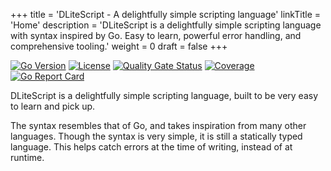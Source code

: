+++
title = 'DLiteScript - A delightfully simple scripting language'
linkTitle = 'Home'
description = 'DLiteScript is a delightfully simple scripting language with syntax inspired by Go. Easy to learn, powerful error handling, and comprehensive tooling.'
weight = 0
draft = false
+++

[![Go Version](https://img.shields.io/github/go-mod/go-version/Dobefu/DLiteScript)](https://golang.org/)
[![License](https://img.shields.io/github/license/Dobefu/DLiteScript)](https://golang.org/)
[![Quality Gate Status](https://sonarcloud.io/api/project_badges/measure?project=Dobefu_DLiteScript&metric=alert_status)](https://sonarcloud.io/summary/new_code?id=Dobefu_DLiteScript)
[![Coverage](https://sonarcloud.io/api/project_badges/measure?project=Dobefu_DLiteScript&metric=coverage)](https://sonarcloud.io/summary/new_code?id=Dobefu_DLiteScript)
[![Go Report Card](https://goreportcard.com/badge/github.com/Dobefu/DLiteScript)](https://goreportcard.com/report/github.com/Dobefu/DLiteScript)

DLiteScript is a delightfully simple scripting language,
built to be very easy to learn and pick up.

The syntax resembles that of Go, and takes inspiration from many other languages.
Though the syntax is very simple, it is still a statically typed language.
This helps catch errors at the time of writing, instead of at runtime.